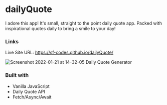 # dailyQuote

I adore this app! It's small, straight to the point daily quote app. Packed with inspirational quotes daily to bring a smile to your day!

### Links
Live Site URL: https://sf-codes.github.io/dailyQuote/

![Screenshot 2022-01-21 at 14-32-05 Daily Quote Generator](https://user-images.githubusercontent.com/82302032/150589111-200cb8df-338c-4b4e-b256-a9e2f62505e7.png)

### Built with
- Vanilla JavaScript
- Daily Quote API
- Fetch/Async/Await
